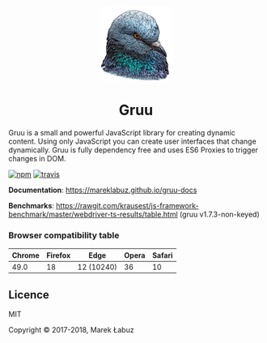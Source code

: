 <div align="center">
  <a href="#">
    <img width="145" height="145" src="https://raw.githubusercontent.com/MarekLabuz/gruu/master/logo.png" />
  </a>
  <h1>Gruu</h1>
</div>

Gruu is a small and powerful JavaScript library for creating dynamic content. Using only JavaScript you can create user interfaces that change dynamically. Gruu is fully dependency free and uses ES6 Proxies to trigger changes in DOM.

[![npm](https://img.shields.io/npm/v/gruujs.svg)](http://npm.im/gruujs)
[![travis](https://travis-ci.org/MarekLabuz/gruu.svg?branch=master)](https://travis-ci.org/MarekLabuz/gruu)

**Documentation**: https://mareklabuz.github.io/gruu-docs

**Benchmarks**: https://rawgit.com/krausest/js-framework-benchmark/master/webdriver-ts-results/table.html (gruu v1.7.3-non-keyed)

### Browser compatibility table

| Chrome | Firefox | Edge | Opera | Safari |
|---|---|---|---|---|
| 49.0 | 18 | 12 (10240) | 36 | 10 |

## Licence

MIT

Copyright © 2017-2018, Marek Łabuz
